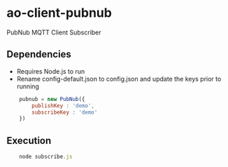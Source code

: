 # ao-client-pubnub
PubNub MQTT Client Subscriber

## Dependencies
- Requires Node.js to run
- Rename config-default.json to config.json and update the keys prior to running

```javascript
    pubnub = new PubNub({
        publishKey : 'demo',
        subscribeKey : 'demo'
    })
```


## Execution

```javascript
    node subscribe.js
```
